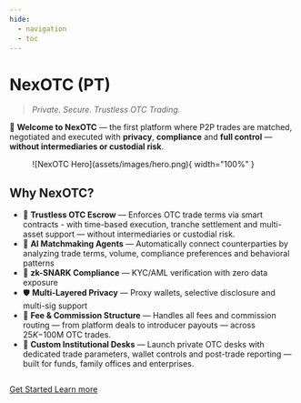 ```yaml
---
hide:
  - navigation
  - toc
---
```


# NexOTC (PT)

> _Private. Secure. Trustless OTC Trading._

🚀 **Welcome to NexOTC** — the first platform where P2P trades are matched, negotiated and executed with **privacy**, **compliance** and **full control** — **without intermediaries or custodial risk**.

<figure markdown>
  ![NexOTC Hero](assets/images/hero.png){ width="100%" }
</figure>

## Why NexOTC?

- 🔐 **Trustless OTC Escrow** — Enforces OTC trade terms via smart contracts - with time-based execution, tranche settlement and multi-asset support — without intermediaries or custodial risk.
- 🤖 **AI Matchmaking Agents** — Automatically connect counterparties by analyzing trade terms, volume, compliance preferences and behavioral patterns
- 🧩 **zk-SNARK Compliance** — KYC/AML verification with zero data exposure
- 🛡️ **Multi-Layered Privacy** — Proxy wallets, selective disclosure and multi-sig support
- 💸 **Fee & Commission Structure** — Handles all fees and commission routing — from platform deals to introducer payouts — across $25K-$100M OTC trades.
- 🏦 **Custom Institutional Desks** — Launch private OTC desks with dedicated trade parameters, wallet controls and post-trade reporting — built for funds, family offices and enterprises.

<div style="margin-top: 2em">
<a href="pt/nexotc/getting-started/" class="md-button md-button--primary">
Get Started
</a>
<a href="pt/modules/overview/" class="md-button">
Learn more
</a>
</div>